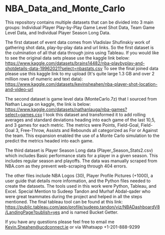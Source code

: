 # NBA_Data_and_Monte_Carlo

This repository contains multiple datasets that can be divided into 3 main groups: Individual Player Play-by-Play Game Level Shot Data, Team Game Level Data, and Individual Player Season Long Data. 

The first dataset of event data comes from Vladislav Shufinskiy work of gathering shot data, play-by-play data and url links. So the first dataset is the culmination of all that data through joins using Tableau. If you would like to see the original data sets please use the kaggle link below: https://www.kaggle.com/datasets/brains14482/nba-playbyplay-and-shotdetails-data-19962021?select=nbastats.csv 
To see the final joined data please use this kaggle link to my upload (It's quite large 1.3 GB and over 2 million rows of numeric and text data):
https://www.kaggle.com/datasets/kevinsheahen/nba-player-shot-location-and-video-url

The second dataset is game level data (MonteCarlo.7z) that I sourced from Nathan Lauga on kaggle, the link is below: https://www.kaggle.com/datasets/nathanlauga/nba-games?select=games.csv I took this dataset and transformed it to add rolling averages and standard deviations heading into each game of the last 10,5, and 3 games for each metric. The metrics were Points, Field-Goal, Field-Goal 3, Free-Throw, Assists and Rebounds all categorized as For or Against the team. This expansion enabled the use of a Monte Carlo simulation to the predict the metrics headed into each game. 

The third dataset is Player Season Long data (Player_Season_Stats2.csv) which includes Basic performance stats for a player in a given season. This includes regular season and playoffs. The data was manually scraped from NBA.com as they prevent web-scraping through 404 errors. 

The other files include NBA Logos (30), Player Profile Pictures (+1000), a user guide that details more information, and the Python files needed to create the datasets. The tools used in this work were Python, Tableau, and Excel. Special Mention to Sudeep Tandon and Murhaf Abdal-qader who were great teammates during the project and helped in all the steps mentioned. The final tableau tool can be found at this link: https://public.tableau.com/app/profile/sudeep.tandon/viz/NBADashboardV8/LandingPage?publish=yes and is named Bucket Getter. 

If you have any questions please feel free to email me Kevin.Sheahen@ucdconnect.ie or via Whatsapp +1-201-888-9299

